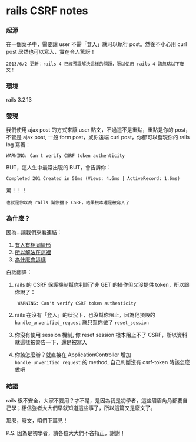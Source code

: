 rails CSRF notes
======

### 起源

在一個案子中，需要讓 user 不需「登入」就可以執行 post。然後不小心用 curl post 居然也可以寫入，實在令人驚訝！

	2013/6/2 更新：rails 4 已經預設解決這樣的問題，所以使用 rails 4 請忽略以下廢文！

### 環境
rails 3.2.13

### 發現

我們使用 ajax post 的方式來讓 user 貼文，不過這不是重點，重點是你的 post，不管是 ajax post, 一般 form post，或你遠端 curl post，你都可以發現你的 rails log 寫著：

	WARNING: Can't verify CSRF token authenticity

BUT，這人生中最常出現的 BUT，會告訴你：

	Completed 201 Created in 50ms (Views: 4.6ms | ActiveRecord: 1.6ms)

驚！！！
	
	也就是你以為 rails 幫你擋下 CSRF，結果根本還是被寫入了

### 為什麼？

因為…讓我們來看連結：

1. [有人有相同情形](http://stackoverflow.com/questions/7203304/warning-cant-verify-csrf-token-authenticity-rails?rq=1)
2. [所以解法在這裡](http://stackoverflow.com/questions/5000333/how-does-rails-csrf-protection-work)
3. [為什麼會這樣](http://api.rubyonrails.org/classes/ActionController/RequestForgeryProtection.html#method-i-handle_unverified_request)

白話翻譯：

1. rails 的 CSRF 保護機制幫你判斷了非 GET 的操作但又沒提供 token，所以跟你說了：

		WARNING: Can't verify CSRF token authenticity
	

2. rails 在沒有「登入」的狀況下，也沒幫你阻止，因為他預設的 `handle_unverified_request` 就只幫你做了 `reset_session`

3. 你沒有使用 session 機制, 你 reset session 根本阻止不了 CSRF，所以資料就這樣被警告一下，還是被寫入

4. 你該怎麼辦？就直接在 ApplicationController 增加 `handle_unverified_request` 的 method, 自己判斷沒有 csrf-token 時該怎麼做吧

### 結語
rails 很不安全，大家不要用？才不是，是因為我是初學者，這些眉眉角角都要自己學；相信強者大大們早就知道這些事了，所以這篇又是廢文了。

那麼，廢文，咱們下篇見！ 

P.S. 因為是初學者，請各位大大們不吝指正，謝謝！
